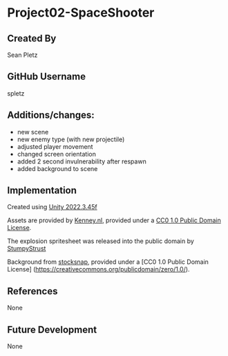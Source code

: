 # Project02-SpaceShooter

## Created By

Sean Pletz

## GitHub Username

spletz

## Additions/changes:
- new scene
- new enemy type (with new projectile)
- adjusted player movement
- changed screen orientation
- added 2 second invulnerability after respawn
- added background to scene

## Implementation

Created using [Unity 2022.3.45f](https://unity.com)

Assets are provided by [Kenney.nl](https://kenney.nl/assets/space-shooter-extension), provided under a [CC0 1.0 Public Domain License](https://creativecommons.org/publicdomain/zero/1.0/).

The explosion spritesheet was released into the public domain by [StumpyStrust](https://opengameart.org/content/explosion-sheet)

Background from [stocksnap](https://stocksnap.io/photo/night-starry-1X7TDFQBZO), provided under a [CC0 1.0 Public Domain License]
(https://creativecommons.org/publicdomain/zero/1.0/).

## References
None

## Future Development
None
